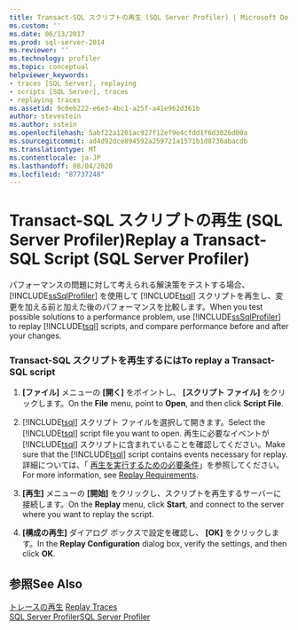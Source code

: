 ```yaml
---
title: Transact-SQL スクリプトの再生 (SQL Server Profiler) | Microsoft Docs
ms.custom: ''
ms.date: 06/13/2017
ms.prod: sql-server-2014
ms.reviewer: ''
ms.technology: profiler
ms.topic: conceptual
helpviewer_keywords:
- traces [SQL Server], replaying
- scripts [SQL Server], traces
- replaying traces
ms.assetid: 9c0eb222-e6e3-4bc1-a25f-a41e962d361b
author: stevestein
ms.author: sstein
ms.openlocfilehash: 5abf22a1201ac927f12ef9e4cfdd1f6d3026d00a
ms.sourcegitcommit: ad4d92dce894592a259721a1571b1d8736abacdb
ms.translationtype: MT
ms.contentlocale: ja-JP
ms.lasthandoff: 08/04/2020
ms.locfileid: "87737248"
---
```

# <a name="replay-a-transact-sql-script-sql-server-profiler"></a><span data-ttu-id="297c6-102">Transact-SQL スクリプトの再生 (SQL Server Profiler)</span><span class="sxs-lookup"><span data-stu-id="297c6-102">Replay a Transact-SQL Script (SQL Server Profiler)</span></span>
  <span data-ttu-id="297c6-103">パフォーマンスの問題に対して考えられる解決策をテストする場合、 [!INCLUDE[ssSqlProfiler](../../includes/sssqlprofiler-md.md)] を使用して [!INCLUDE[tsql](../../includes/tsql-md.md)] スクリプトを再生し、変更を加える前と加えた後のパフォーマンスを比較します。</span><span class="sxs-lookup"><span data-stu-id="297c6-103">When you test possible solutions to a performance problem, use [!INCLUDE[ssSqlProfiler](../../includes/sssqlprofiler-md.md)] to replay [!INCLUDE[tsql](../../includes/tsql-md.md)] scripts, and compare performance before and after your changes.</span></span>  
  
### <a name="to-replay-a-transact-sql-script"></a><span data-ttu-id="297c6-104">Transact-SQL スクリプトを再生するには</span><span class="sxs-lookup"><span data-stu-id="297c6-104">To replay a Transact-SQL script</span></span>  
  
1.  <span data-ttu-id="297c6-105">**[ファイル]** メニューの **[開く]** をポイントし、 **[スクリプト ファイル]** をクリックします。</span><span class="sxs-lookup"><span data-stu-id="297c6-105">On the **File** menu, point to **Open**, and then click **Script File**.</span></span>  
  
2.  <span data-ttu-id="297c6-106">[!INCLUDE[tsql](../../includes/tsql-md.md)] スクリプト ファイルを選択して開きます。</span><span class="sxs-lookup"><span data-stu-id="297c6-106">Select the [!INCLUDE[tsql](../../includes/tsql-md.md)] script file you want to open.</span></span> <span data-ttu-id="297c6-107">再生に必要なイベントが [!INCLUDE[tsql](../../includes/tsql-md.md)] スクリプトに含まれていることを確認してください。</span><span class="sxs-lookup"><span data-stu-id="297c6-107">Make sure that the [!INCLUDE[tsql](../../includes/tsql-md.md)] script contains events necessary for replay.</span></span> <span data-ttu-id="297c6-108">詳細については、「 [再生を実行するための必要条件](replay-requirements.md)」を参照してください。</span><span class="sxs-lookup"><span data-stu-id="297c6-108">For more information, see [Replay Requirements](replay-requirements.md).</span></span>  
  
3.  <span data-ttu-id="297c6-109">**[再生]** メニューの **[開始]** をクリックし、スクリプトを再生するサーバーに接続します。</span><span class="sxs-lookup"><span data-stu-id="297c6-109">On the **Replay** menu, click **Start**, and connect to the server where you want to replay the script.</span></span>  
  
4.  <span data-ttu-id="297c6-110">**[構成の再生]** ダイアログ ボックスで設定を確認し、 **[OK]** をクリックします。</span><span class="sxs-lookup"><span data-stu-id="297c6-110">In the **Replay Configuration** dialog box, verify the settings, and then click **OK**.</span></span>  
  
## <a name="see-also"></a><span data-ttu-id="297c6-111">参照</span><span class="sxs-lookup"><span data-stu-id="297c6-111">See Also</span></span>  
 <span data-ttu-id="297c6-112">[トレースの再生](replay-traces.md) </span><span class="sxs-lookup"><span data-stu-id="297c6-112">[Replay Traces](replay-traces.md) </span></span>  
 [<span data-ttu-id="297c6-113">SQL Server Profiler</span><span class="sxs-lookup"><span data-stu-id="297c6-113">SQL Server Profiler</span></span>](sql-server-profiler.md)  
  
  
